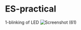 # ES-practical
1-blinking of LED
![Screenshot (61)](https://user-images.githubusercontent.com/119843001/206100195-077b99fa-31b8-4b90-a8c1-112f59ec54dc.png)
